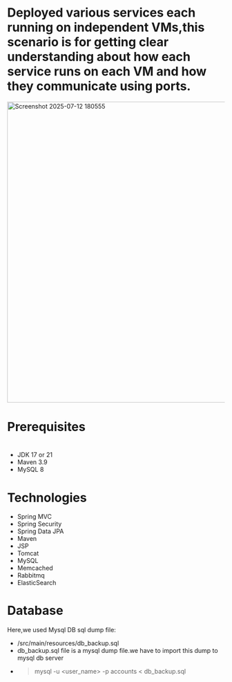 # Deployed various services each running on independent VMs,this scenario is for getting clear understanding about how each service runs on each VM and how they communicate using ports.

<img width="1326" height="696" alt="Screenshot 2025-07-12 180555" src="https://github.com/user-attachments/assets/5a988f83-c77b-4451-a622-1a1ffe0b5986" />


# Prerequisites
#
- JDK 17 or 21
- Maven 3.9
- MySQL 8

# Technologies 
- Spring MVC
- Spring Security
- Spring Data JPA
- Maven
- JSP
- Tomcat
- MySQL
- Memcached
- Rabbitmq
- ElasticSearch
# Database
Here,we used Mysql DB 
sql dump file:
- /src/main/resources/db_backup.sql
- db_backup.sql file is a mysql dump file.we have to import this dump to mysql db server
- > mysql -u <user_name> -p accounts < db_backup.sql


